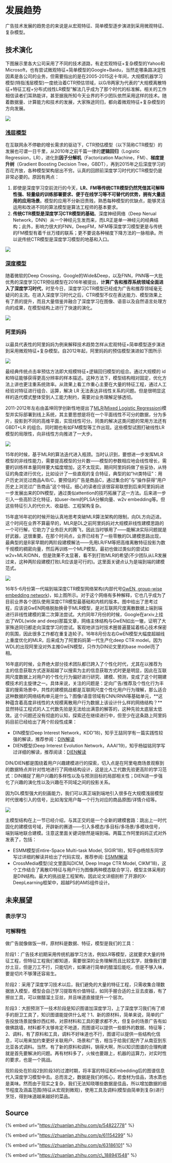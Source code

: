 # 发展趋势

广告技术发展的趋势总的来说是从宏观特征、简单模型逐步演进到采用微观特征、复杂模型。

## 技术演化

下图展示里各大公司采用了不同的技术道路，有走宏观特征+复杂模型的Yahoo和Microsoft，也有尝试微观特征+简单模型的Google+Baidu，当然走哪条路决定性因素是各公司的业务，但需要指出的是在2005-2015这十年间，大规模机器学习模型\(特指浅层模型\)一度统治着CTR预估领域，以G/B两家为代表的”大规模离散特征+特征工程+分布式线性LR模型”解法几乎成为了那个时代的标准解。相关的工作相信读者们耳熟能详，甚至据我所知今天业界的不少团队依然采用这样的技术。随着数据量、计算能力和技术的发展，大家殊途同归，都向着微观特征+复杂模型的方向发展。

![](../../../../.gitbook/assets/screenshot-from-2019-11-24-22-34-27.png)

### [浅层模型](https://zhuanlan.zhihu.com/p/61154299)

在互联网永不停歇的增长需求的驱动下，CTR预估模型（以下简称CTR模型）的发展也可谓一日千里，从2010年之前千篇一律的**逻辑回归**（Logistic Regression，LR），进化到**因子分解机**（Factorization Machine，FM）、**梯度提升树**（Gradient Boosting Decision Tree，GBDT），再到2015年之后深度学习的百花齐放，各种模型架构层出不穷。认真的回顾前深度学习时代的CTR模型仍是非常必要的。原因有两点：

1. 即使是深度学习空前流行的今天，**LR、FM等传统CTR模型仍然凭借其可解释性强、轻量级的训练部署要求、便于在线学习等不可替代的优势，拥有大量适用的应用场景**。模型的应用不分新旧贵贱，熟悉每种模型的优缺点，能够灵活运用和改进不同的算法模型是算法工程师的基本要求。
2. **传统CTR模型是深度学习CTR模型的基础**。深度神经网络（Deep Nerual Network，DNN）从一个神经元生发而来，而LR正是单一神经元的经典结构；此外，影响力很大的FNN，DeepFM，NFM等深度学习模型更是与传统的FM模型有着千丝万缕的联系；更不要说各种梯度下降方法的一脉相承。所以说传统CTR模型是深度学习模型的地基和入口。

![](../../../../.gitbook/assets/qian-shen-du-xue-xi-ctr.jpg)

### [深度模型](https://zhuanlan.zhihu.com/p/63186101)

随着微软的Deep Crossing，Google的Wide&Deep，以及FNN，PNN等一大批优秀的深度学习CTR预估模型在2016年被提出，**计算广告和推荐系统领域全面进入了深度学习时代**，时至今日，深度学习CTR模型已经成为广告和推荐领域毫无疑问的主流。在进入深度学习时代之后，CTR模型不仅在表达能力、模型效果上有了质的提升，而且大量借鉴并融合了深度学习在图像、语音以及自然语言处理方向的成果，在模型结构上进行了快速的演化。

![](../../../../.gitbook/assets/shen-du-mo-xing.jpg)

### 阿里妈妈

以最具代表性的阿里妈妈为例来解释技术趋势怎样从宏观特征+简单模型逐步演进到采用微观特征+复杂模型。自2012年起，阿里妈妈的预估模型演进如下图所示

![](../../../../.gitbook/assets/a-li-ma-ma-mo-xing-yan-hua.png)

最经典传统点击率预估方法即大规模特征+逻辑回归模型的组合。通过大规模的 id 和特征能够获得更高分辨率的样本描述。这种方法下，模型结构相对固定，优化方法上讲也更注重系统效率。从效果上看工作重心主要在大量的特征工程，通过人工经验对特征进行组合、运算，解决 LR 无法表达非线性关系的问题。但是很明显这样的迭代模式整体受到人工能力制约，需要对业务理解足够透彻。

2011-2012年左右由盖坤同学创新性地提出了[MLR\(Mixed Logistic Regression\)](https://mp.weixin.qq.com/s/MtnHYmPVoDAid9SNHnlzUw)模型并实际部署到线上系统，其主要思想是将在一个平面线性不可分的数据，分为多片，投影到不同的高维平面，实现线性可分。同类的解决这类问题的常用方法还有 GBDT+LR 的组合。同时期也有如FM模型等工作出现。这些模型试图打破线性LR模型的局限性，向非线性方向推进了一大步。

![](../../../../.gitbook/assets/mlr.png)

15年的时候，基于MLR的算法迭代进入瓶颈。当时认识到，要想进一步发挥MLR模型的非线性能力，需要提高模型的分片数——模型的参数相应地会线性增长，需要的训练样本量同样要大幅度增加，这不太现实。期间阿里妈妈做了些妥协，从特征的角度进行优化，比如设计了一些直观的复合特征，典型的如”hit类特征”：用户历史浏览过商品A/B/C，要预估的广告是商品C，通过集合的”与”操作获得”用户历史上浏览过广告商品”这个特征。细心的读者应该很容易联想到后来阿里妈妈进一步发展出来的DIN模型，通过类似attention的技巧拓展了这一方法。后来进一步引入一些高阶泛化特征，如user-item的PLSA分解向量、w2v embedding等。但这些特征引入的代价大、收益低、工程架构复杂。

15年底16年初的时候开始认真地思考突破MLR算法架构的限制，向DL方向迈进。这个时间在业界不算最早的，MLR是DL之前阿里妈妈对大规模非线性建模思路的一个可行解，它助力了业务巨大的腾飞，因此当时够用了——能解决实际问题就是好武器，这很重要。在那个时间点，业界已经有了一些零散的DL建模思路出现，最典型的是B家早期的两阶段建模解法——先用LR/FM等把高维离散特征投影为数千规模的稠密向量，然后再训练一个MLP模型。最初也做过类似的尝试如w2v+MLR/DNN，但是效果不太显著，看不到打败MLR的希望\(不少团队从LR发展过来，这种两阶段建模打败LR应该是可行的\)。这里面关键点认为是端到端的建模范式。

![](../../../../.gitbook/assets/gwen.jpg)

16年5-6月份第一代端到端深度CTR模型网络架构\(内部代号[GwEN, group-wise embedding network](https://zhuanlan.zhihu.com/p/34940250)\)，如上图所示。对于这个网络有多种解释，它也几乎成为了目前业界各个团队使用深度CTR模型最基础和内核的版本。图中给出了思考过程，应该说GwEN网络脱胎换骨于MLR模型，是对互联网尺度离散数据上端到端进行非线性建模的第二次算法尝试。大约同年7月份的时候，Google在arxiv上挂出了WDL\(wide and deep\)那篇文章，网络主体结构与GwEN如出一辙，证明了大家殊途同归都走向深度学习的尝试。客观地讲当时技术圈普遍蔓延着核心技术保密的氛围，因此很多工作都在重复造轮子。16年8月份左右GwEN模型大幅度超越线上重度优化的MLR，后来成为了阿里妈妈第一代生产化deep CTR model。因为WDL的出现阿里没对外主推GwEN模型，只作为DIN论文里的base model亮了相。

16年底的时候，业界绝大部分技术团队都已跨入了个性化时代，尤其在以推荐为主的信息获取方式逐渐超越了以搜索为主的信息获取方式时更是明显，因此在互联网尺度数据上对用户的个性化行为偏好进行研究、建模、预测，变成了这个时期建模技术的主旋律之一。具体来说，关注的问题是：定向广告/推荐及个性化行为丰富的搜索场景中，共性的建模挑战都是互联网尺度个性化用户行为理解，那么适合这种数据的网络结构单元是什么？图像/语音领域有CNN/RNN等基础单元，**这种蕴含着高度非线性的大规模离散用户行为数据上该设计什么样的网络结构？**显然特征工程式的人工代数先验是无法给出满意的解答的，这种先验太底层太低效。这个问题还没有彻底的认知，探索还在继续进行中，但至少在这条路上阿里妈妈目前已经给出了两个阶段性成果：

* DIN模型\(Deep Interest Network，KDD’18\)，知乎王喆同学有一篇实践性较强的解读，推荐参阅：[DIN解读](https://zhuanlan.zhihu.com/p/51623339)
* DIEN模型\(Deep Interest Evolution Network，AAAI’19\)，知乎杨镒铭同学写过详细的解读，推荐阅读：[DIEN解读](https://zhuanlan.zhihu.com/p/50758485)

DIN/DIEN都是围绕着用户兴趣建模进行的探索，切入点是在阿里电商场景观察到的数据特点并针对性地进行了网络结构设计，这是比人工代数先验更高阶的学习范式：DIN捕捉了用户兴趣的多样性以及与预测目标的局部相关性；DIEN进一步强化了兴趣的演化性以及兴趣在不同域之间的投影关系。

因为DL模型强大的刻画能力，我们可以真正端到端地引入很多在大规模浅层模型时代很难引入的信号，比如淘宝用户每一个行为对应的商品原图/详情介绍等。

![](../../../../.gitbook/assets/zhu-ti-xing-vs-duo-mo-tai.jpg)

主模型结构在上一节已经介绍，与其正交的是一个全新的建模套路：跳出上一时代固化的建模信号域，开辟新的赛道——引入多模态/多目标/多场景/多模块信号，端到端地联合建模。注意这里面关键词依然是端到端。两篇工作阿里妈妈正式对外发表了，包括：

* ESMM模型\(Entire-Space Multi-task Model, SIGIR’18\)，知乎@杨旭东同学写过详细的解读并给出了代码实现，推荐参阅: [ESMM解读](https://zhuanlan.zhihu.com/p/37562283)
* CrossMedia模型\(论文里面叫DICM, Deep Image CTR Model, CIKM’18\)，这个工作结合了离散ID特征与用户行为图像两种模态联合学习，模型主体采用的是DIN结构。最大的挑战是工程架构，因此论文详细剖析了开源的X-DeepLearning框架中，超越PS的AMS组件设计。

## 未来展望

### 表示学习

### 可解释性



做广告就像做饭一样，原材料是数据、特征，模型是我们的工具： 

阶段1：广告技术初期采用传统机器学习方法，例如LR等模型，这就要求大量的特征工程，但特征工程我们都知道，需要很深的业务理解而且比较玄学，就像我们要炒土豆，但是刀工不行，只能切片，如果进行简单的醋溜后能吃，但是不够入味，要是切片不够薄还容易生。

阶段2：采用了深度学习技术以后，我们避免的大量的特征工程，只需收集合理数据放入模型，模型会自己学习提取有价值特征，如同手握合适的土豆去皮器，有了擦丝工具，可以做醋溜土豆丝，并且味道直接提升一个层次。

阶段3：大胆预测下一技术阶段是知识图谱加深度学习，上了深度学习我们有了顺手的厨卫工具了，知识图谱能提供什么呢？1、新的原材料，简单来说，简单的广告投放场景就像炒西红柿，对原材料和工具的要求都不大，但复杂的场景广告有如做佛跳墙，材料都不太够肯定不地道，而图谱可以提供一些额外的数据、特征等；2、调料，有了原料和工具，调料不好味道也不行，图谱可以提供一些结构化信息，可以用来加约束更好关联用户、场景和广告，相当于给我们配齐了从南亚到东北亚各式调料。当然，有了新的原料和调料，锅得大啊，所以知识图谱的合理构建就是首先要解决的问题。再有材料多了，火候也要跟上，机器的运算力，对实时性的要求，也是一个挑战。

现阶段处在阶段2到阶段3的过渡时期，将丰富的特征和Embedding后的图谱信息代入深度学习模型中去。总而言之，数据是我们的核心，若食材为佳品，清水蒸也是美味。然而由于现实之复杂，我们无法知晓哪些数据是佳品，所以增加数据的细节程度及涵盖范围\(特征从宏观到微观\)，使用工具及调料\(模型由简单到复杂\)进行烹饪，得到味道越来越好的菜品。

## Source

{% embed url="https://zhuanlan.zhihu.com/p/54822778" %}

{% embed url="https://zhuanlan.zhihu.com/p/61154299" %}

{% embed url="https://zhuanlan.zhihu.com/p/63186101" %}

{% embed url="https://zhuanlan.zhihu.com/c\_188941548" %}



